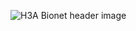 ![H3A Bionet header image](http://training.h3abionet.org/technical_workshop_2013/wp-content/uploads/2014/02/cropped-LOGO-HEADER1.png)
